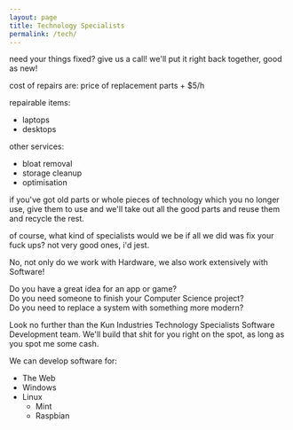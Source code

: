 ```yaml
---
layout: page
title: Technology Specialists
permalink: /tech/
---
```


need your things fixed? give us a call! we'll put it right back together, good as new!

cost of repairs are: price of replacement parts + $5/h

repairable items:
- laptops
- desktops

other services:
- bloat removal
- storage cleanup
- optimisation

if you've got old parts or whole pieces of technology which you no longer use, give them to use and we'll take out all the good parts and reuse them and recycle the rest.

of course, what kind of specialists would we be if all we did was fix your fuck ups? not very good ones, i'd jest.  

No, not only do we work with Hardware, we also work extensively with Software!  

Do you have a great idea for an app or game?  
Do you need someone to finish your Computer Science project?  
Do you need to replace a system with something more modern?  

Look no further than the Kun Industries Technology Specialists Software Development team. We'll build that shit for you right on the spot, as long as you spot me some cash.  

We can develop software for:
- The Web
- Windows
- Linux
  - Mint
  - Raspbian
